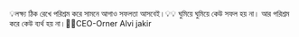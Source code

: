 💡লক্ষ্য ঠিক রেখে পরিশ্রম করে সামনে আগাও সফলতা আসবেই।💡💡
ঘুমিয়ে ঘুমিয়ে কেউ সফল হয় না। 
আর পরিশ্রম করে কেউ ব্যর্থ হয় না।💐💐CEO-Orner Alvi jakir
